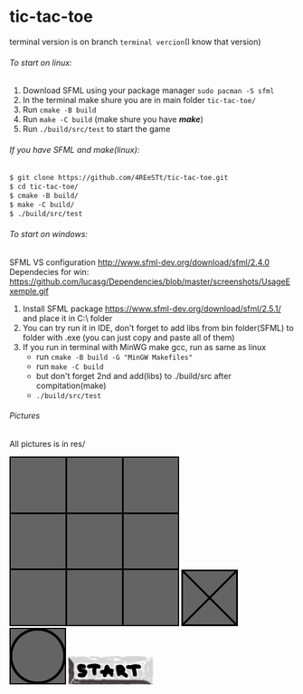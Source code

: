 # tic-tac-toe

terminal version is on branch `terminal vercion`(I know that version)

###### To start on linux:
1. Download SFML using your package manager `sudo pacman -S sfml`
2. In the terminal make shure you are in main folder `tic-tac-toe/`
3. Run `cmake -B build`
4. Run `make -C build` (make shure you have ***make***)
5. Run `./build/src/test` to start the game

###### If you have SFML and make(linux):

    $ git clone https://github.com/4REeSTt/tic-tac-toe.git
    $ cd tic-tac-toe/
    $ cmake -B build/
    $ make -C build/
    $ ./build/src/test
  
###### To start on windows: 
SFML VS configuration http://www.sfml-dev.org/download/sfml/2.4.0  
Dependecies for win: https://github.com/lucasg/Dependencies/blob/master/screenshots/UsageExemple.gif
1. Install SFML package https://www.sfml-dev.org/download/sfml/2.5.1/ and place it in C:\ folder
2. You can try run it in IDE, don't forget to add libs from bin folder(SFML) to folder with .exe (you can just copy and paste all of them)
3. If you run in terminal with MinWG make gcc, run as same as linux
   - run `cmake -B build -G "MinGW Makefiles"`
   - run `make -C build`
   - but don't forget 2nd and add(libs) to ./build/src after compitation(make)
   - `./build/src/test`



###### Pictures

All pictures is in res/  

![field](/res/field.png) ![](/res/cross.png) ![](/res/zerro.png) ![](res/start.png)
